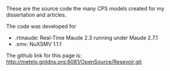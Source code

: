 These are the source code the many CPS models created for my dissertation and
articles. 

The code was developed for 
- .rtmaude: Real-Time Maude 2.3 running under Maude 2.7.1 
- .smv:     NuXSMV 1.1.1

The github link for this page is:
http://metelo.gotdns.org:8081/OpenSource/Resevoir.git